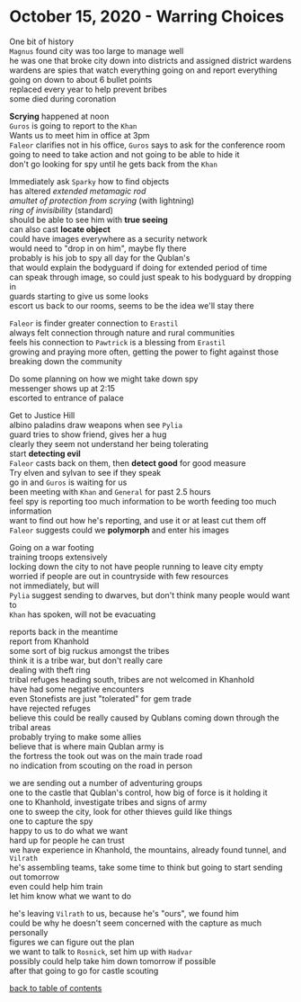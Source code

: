# October 15, 2020 - Warring Choices

One bit of history  
`Magnus` found city was too large to manage well  
he was one that broke city down into districts and assigned district wardens  
wardens are spies that watch everything going on and report everything going on down to about 6 bullet points  
replaced every year to help prevent bribes  
some died during coronation  

**Scrying** happened at noon  
`Guros` is going to report to the `Khan`  
Wants us to meet him in office at 3pm  
`Faleor` clarifies not in his office, `Guros` says to ask for the conference room  
going to need to take action and not going to be able to hide it  
don't go looking for spy until he gets back from the `Khan`  

Immediately ask `Sparky` how to find objects  
has altered _extended metamagic rod_  
_amultet of protection from scrying_ (with lightning)  
_ring of invisibility_ (standard)  
should be able to see him with **true seeing**  
can also cast **locate object**  
could have images everywhere as a security network  
would need to "drop in on him", maybe fly there  
probably is his job to spy all day for the Qublan's  
that would explain the bodyguard if doing for extended period of time  
can speak through image, so could just speak to his bodyguard by dropping in  
guards starting to give us some looks  
escort us back to our rooms, seems to be the idea we'll stay there  

`Faleor` is finder greater connection to `Erastil`  
always felt connection through nature and rural communities  
feels his connection to `Pawtrick` is a blessing from `Erastil`  
growing and praying more often, getting the power to fight against those breaking down the community  

Do some planning on how we might take down spy  
messenger shows up at 2:15  
escorted to entrance of palace  

Get to Justice Hill  
albino paladins draw weapons when see `Pylia`  
guard tries to show friend, gives her a hug  
clearly they seem not understand her being tolerating  
start **detecting evil**  
`Faleor` casts back on them, then **detect good** for good measure  
Try elven and sylvan to see if they speak  
go in and `Guros` is waiting for us  
been meeting with `Khan` and `General` for past 2.5 hours  
feel spy is reporting too much information to be worth feeding too much information  
want to find out how he's reporting, and use it or at least cut them off  
`Faleor` suggests could we **polymorph** and enter his images  

Going on a war footing  
training troops extensively  
locking down the city to not have people running to leave city empty  
worried if people are out in countryside with few resources  
not immediately, but will  
`Pylia` suggest sending to dwarves, but don't think many people would want to  
`Khan` has spoken, will not be evacuating  

reports back in the meantime  
report from Khanhold  
some sort of big ruckus amongst the tribes  
think it is a tribe war, but don't really care  
dealing with theft ring  
tribal refuges heading south, tribes are not welcomed in Khanhold  
have had some negative encounters  
even Stonefists are just "tolerated" for gem trade  
have rejected refuges  
believe this could be really caused by Qublans coming down through the tribal areas  
probably trying to make some allies  
believe that is where main Qublan army is  
the fortress the took out was on the main trade road  
no indication from scouting on the road in person  
 
we are sending out a number of adventuring groups  
one to the castle that Qublan's control, how big of force is it holding it  
one to Khanhold, investigate tribes and signs of army  
one to sweep the city, look for other thieves guild like things  
one to capture the spy  
happy to us to do what we want  
hard up for people he can trust  
we have experience in Khanhold, the mountains, already found tunnel, and `Vilrath`  
he's assembling teams, take some time to think but going to start sending out tomorrow  
even could help him train  
let him know what we want to do  

he's leaving `Vilrath` to us, because he's "ours", we found him  
could be why he doesn't seem concerned with the capture as much personally  
figures we can figure out the plan  
we want to talk to `Rosnick`, set him up with `Hadvar`  
possibly could help take him down tomorrow if possible  
after that going to go for castle scouting  

[back to table of contents](/sessions/TOC.md)
